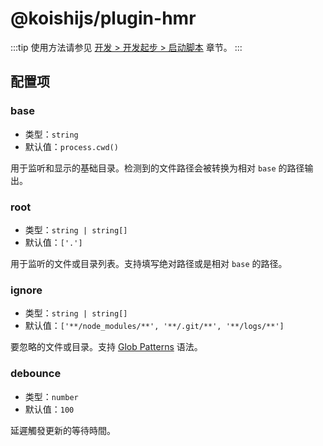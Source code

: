 # @koishijs/plugin-hmr

:::tip
使用方法请参见 [开发 > 开发起步 > 启动脚本](../../guide/develop/script.md#模块热替换) 章节。
:::

## 配置项

### base

- 类型：`string`
- 默认值：`process.cwd()`

用于监听和显示的基础目录。检测到的文件路径会被转换为相对 `base` 的路径输出。

### root

- 类型：`string | string[]`
- 默认值：`['.']`

用于监听的文件或目录列表。支持填写绝对路径或是相对 `base` 的路径。

### ignore

- 类型：`string | string[]`
- 默认值：`['**/node_modules/**', '**/.git/**', '**/logs/**']`

要忽略的文件或目录。支持 [Glob Patterns](https://github.com/micromatch/micromatch) 语法。

### debounce

- 类型：`number`
- 默认值：`100`

延遲觸發更新的等待時間。
